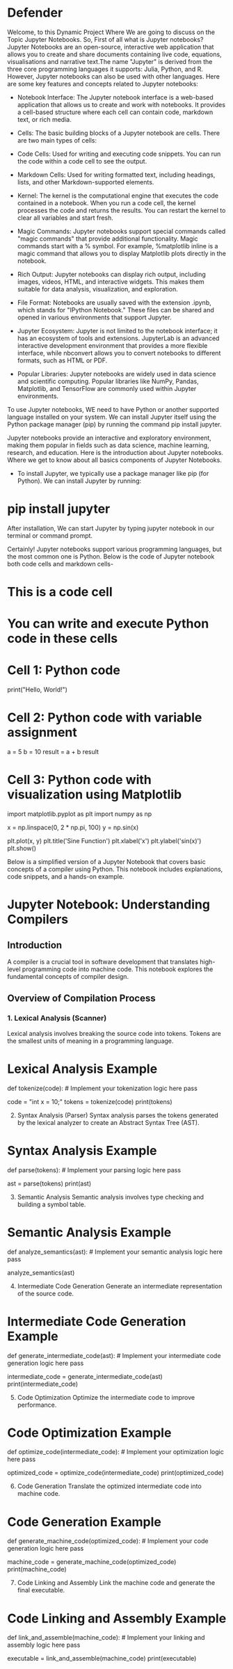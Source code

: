 
# Defender
Welcome, to this Dynamic Project Where We are going to discuss on the Topic Jupyter Notebooks. So, First of all what is Jupyter notebooks? 
Jupyter Notebooks are an open-source, interactive web application that allows you to create and share documents containing live code, equations, visualisations and narrative text.The name "Jupyter" is derived from the three core programming languages it supports: Julia, Python, and R. However, Jupyter notebooks can also be used with other languages.
Here are some key features and concepts related to Jupyter notebooks:

* Notebook Interface: The Jupyter notebook interface is a web-based application that allows us to create and work with notebooks. It provides a cell-based structure where each cell can contain code, markdown text, or rich media.

* Cells: The basic building blocks of a Jupyter notebook are cells. There are two main types of cells:

* Code Cells: Used for writing and executing code snippets. You can run the code within a code cell to see the output.
* Markdown Cells: Used for writing formatted text, including headings, lists, and other Markdown-supported elements.
* Kernel: The kernel is the computational engine that executes the code contained in a notebook. When you run a code cell, the kernel processes the code and returns the results. You can restart the kernel to clear all variables and start fresh.

* Magic Commands: Jupyter notebooks support special commands called "magic commands" that provide additional functionality. Magic commands start with a % symbol. For example, %matplotlib inline is a magic command that allows you to display Matplotlib plots directly in the notebook.

* Rich Output: Jupyter notebooks can display rich output, including images, videos, HTML, and interactive widgets. This makes them suitable for data analysis, visualization, and exploration.

* File Format: Notebooks are usually saved with the extension .ipynb, which stands for "IPython Notebook." These files can be shared and opened in various environments that support Jupyter.

* Jupyter Ecosystem: Jupyter is not limited to the notebook interface; it has an ecosystem of tools and extensions. JupyterLab is an advanced interactive development environment that provides a more flexible interface, while nbconvert allows you to convert notebooks to different formats, such as HTML or PDF.

* Popular Libraries: Jupyter notebooks are widely used in data science and scientific computing. Popular libraries like NumPy, Pandas, Matplotlib, and TensorFlow are commonly used within Jupyter environments.

To use Jupyter notebooks, WE need to have Python or another supported language installed on your system. We can install Jupyter itself using the Python package manager (pip) by running the command pip install jupyter.

Jupyter notebooks provide an interactive and exploratory environment, making them popular in fields such as data science, machine learning, research, and education.
Here is the introduction about Jupyter notebooks. Where we get to know about all basics components of Jupyter Notebooks.

* To install Jupyter, we typically use a package manager like pip (for Python). We can install Jupyter by running:
# pip install jupyter
After installation, We can start Jupyter by typing jupyter notebook in our terminal or command prompt.

Certainly! Jupyter notebooks support various programming languages, but the most common one is Python. Below is the code of Jupyter notebook both code cells and markdown cells-



# This is a code cell
# You can write and execute Python code in these cells

# Cell 1: Python code
print("Hello, World!")

# Cell 2: Python code with variable assignment
a = 5
b = 10
result = a + b
result

# Cell 3: Python code with visualization using Matplotlib
import matplotlib.pyplot as plt
import numpy as np

x = np.linspace(0, 2 * np.pi, 100)
y = np.sin(x)

plt.plot(x, y)
plt.title('Sine Function')
plt.xlabel('x')
plt.ylabel('sin(x)')
plt.show()

Below is a simplified version of a Jupyter Notebook that covers basic concepts of a compiler using Python. This notebook includes explanations, code snippets, and a hands-on example.

# Jupyter Notebook: Understanding Compilers

## Introduction
A compiler is a crucial tool in software development that translates high-level programming code into machine code. This notebook explores the fundamental concepts of compiler design.

## Overview of Compilation Process

### 1. Lexical Analysis (Scanner)

Lexical analysis involves breaking the source code into tokens. Tokens are the smallest units of meaning in a programming language.

# Lexical Analysis Example

def tokenize(code):
    # Implement your tokenization logic here
    pass

code = "int x = 10;"
tokens = tokenize(code)
print(tokens)


2. Syntax Analysis (Parser)
Syntax analysis parses the tokens generated by the lexical analyzer to create an Abstract Syntax Tree (AST).

# Syntax Analysis Example
def parse(tokens):
    # Implement your parsing logic here
    pass

ast = parse(tokens)
print(ast)

3. Semantic Analysis
Semantic analysis involves type checking and building a symbol table.

# Semantic Analysis Example
def analyze_semantics(ast):
    # Implement your semantic analysis logic here
    pass

analyze_semantics(ast)

4. Intermediate Code Generation
Generate an intermediate representation of the source code.

# Intermediate Code Generation Example
def generate_intermediate_code(ast):
    # Implement your intermediate code generation logic here
    pass

intermediate_code = generate_intermediate_code(ast)
print(intermediate_code)

5. Code Optimization
Optimize the intermediate code to improve performance.

# Code Optimization Example
def optimize_code(intermediate_code):
    # Implement your optimization logic here
    pass

optimized_code = optimize_code(intermediate_code)
print(optimized_code)

6. Code Generation
Translate the optimized intermediate code into machine code.

# Code Generation Example
def generate_machine_code(optimized_code):
    # Implement your code generation logic here
    pass

machine_code = generate_machine_code(optimized_code)
print(machine_code)

7. Code Linking and Assembly
Link the machine code and generate the final executable.

# Code Linking and Assembly Example
def link_and_assemble(machine_code):
    # Implement your linking and assembly logic here
    pass

executable = link_and_assemble(machine_code)
print(executable)

